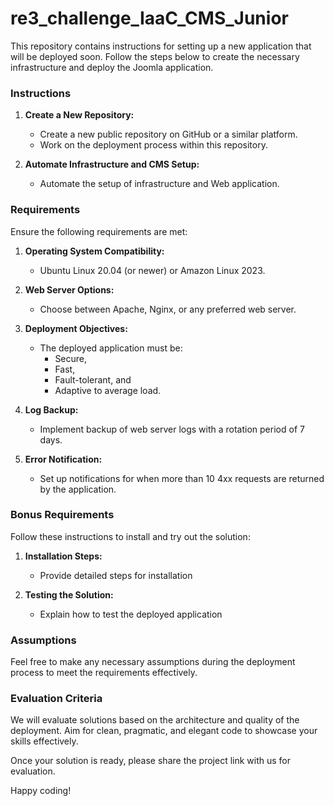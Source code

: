 # re3_challenge_IaaC_CMS_Junior

This repository contains instructions for setting up a new application that will be deployed soon. Follow the steps below to create the necessary infrastructure and deploy the Joomla application.

### Instructions

1. **Create a New Repository:**
   - Create a new public repository on GitHub or a similar platform.
   - Work on the deployment process within this repository.

2. **Automate Infrastructure and CMS Setup:**
   - Automate the setup of infrastructure and Web application.

### Requirements

Ensure the following requirements are met:

1. **Operating System Compatibility:**
   - Ubuntu Linux 20.04 (or newer) or Amazon Linux 2023.

2. **Web Server Options:**
   - Choose between Apache, Nginx, or any preferred web server.

3. **Deployment Objectives:**
   - The deployed application must be:
     - Secure,
     - Fast,
     - Fault-tolerant, and
     - Adaptive to average load.

4. **Log Backup:**
   - Implement backup of web server logs with a rotation period of 7 days.

5. **Error Notification:**
   - Set up notifications for when more than 10 4xx requests are returned by the application.

### Bonus Requirements

Follow these instructions to install and try out the solution:

1. **Installation Steps:**
   - Provide detailed steps for installation

2. **Testing the Solution:**
   - Explain how to test the deployed application

### Assumptions

Feel free to make any necessary assumptions during the deployment process to meet the requirements effectively.

### Evaluation Criteria

We will evaluate solutions based on the architecture and quality of the deployment. Aim for clean, pragmatic, and elegant code to showcase your skills effectively.

Once your solution is ready, please share the project link with us for evaluation.

Happy coding!
